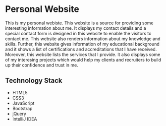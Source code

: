 # Personal Website
This is my personal webiste. This website is a source for providing some interesting information about me. 
It displays my contact details and a special contact form is designed in this website to enable the visitors to contact me.
This website also renders information about my knowledge and skills. Further, this website gives information of my 
educational background and it shows a list of certifications and accreditations that I have received.
Moreover, this website lists the services that I provide. It also displays some of my interesing projects which would 
help my clients and recruiters to build up their confidence and trust in me.

## Technology Stack
* HTML5
* CSS3
* JavaScript
* Bootstrap
* jQuery
* IntelliJ IDEA
